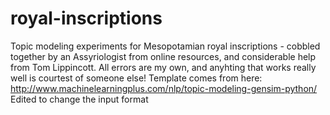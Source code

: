 # royal-inscriptions
Topic modeling experiments for Mesopotamian royal inscriptions - cobbled together by an Assyriologist from online resources, and considerable help from Tom Lippincott. All errors are my own, and anyhting that works really well is courtest of someone else!
Template comes from here: http://www.machinelearningplus.com/nlp/topic-modeling-gensim-python/
Edited to change the input format
